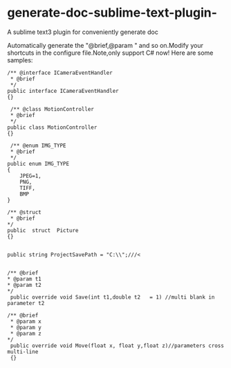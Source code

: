 # generate-doc-sublime-text-plugin-
A sublime text3 plugin for conveniently generate doc

Automatically generate the "@brief,@param " and so on.Modify your shortcuts in the configure file.Note,only support C# now!
Here are some samples:


    /** @interface ICameraEventHandler 
     * @brief 
     */
    public interface ICameraEventHandler
    {}
    
     /** @class MotionController 
     * @brief 
     */
    public class MotionController
    {}
    
     /** @enum IMG_TYPE 
     * @brief 
     */
    public enum IMG_TYPE
    {
        JPEG=1,
        PNG,
        TIFF,
        BMP
    }
    
    /** @struct  
     * @brief 
    */
    public  struct  Picture
    {}
    
   
    public string ProjectSavePath = "C:\\";///<
    
   
    /** @brief 
    * @param t1 
    * @param t2 
    */
     public override void Save(int t1,double t2   = 1) //multi blank in parameter t2
   
    /** @brief 
     * @param x 
     * @param y 
     * @param z 
    */
     public override void Move(float x, float y,float z)//parameters cross multi-line 
     {}
   
    
    
